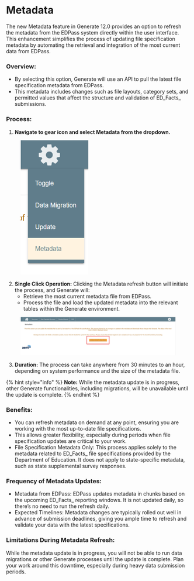 # Metadata

The new Metadata feature in Generate 12.0 provides an option to refresh the metadata from the EDPass system directly within the user interface. This enhancement simplifies the process of updating file specification metadata by automating the retrieval and integration of the most current data from EDPass.

### Overview:

* By selecting this option, Generate will use an API to pull the latest file specification metadata from EDPass.
* This metadata includes changes such as file layouts, category sets, and permitted values that affect the structure and validation of ED_Facts_ submissions.

### Process:

1. **Navigate to gear icon and select Metadata from the dropdown.**

<figure><img src="../../.gitbook/assets/image (3).png" alt="" width="185"><figcaption></figcaption></figure>

2. **Single Click Operation:** Clicking the Metadata refresh button will initiate the process, and Generate will:
   * Retrieve the most current metadata file from EDPass.
   * Process the file and load the updated metadata into the relevant tables within the Generate environment.

<figure><img src="../../.gitbook/assets/image (2).png" alt=""><figcaption></figcaption></figure>

3. **Duration:** The process can take anywhere from 30 minutes to an hour, depending on system performance and the size of the metadata file.

{% hint style="info" %}
**Note:** While the metadata update is in progress, other Generate functionalities, including migrations, will be unavailable until the update is complete.
{% endhint %}

### Benefits:

* You can refresh metadata on demand at any point, ensuring you are working with the most up-to-date file specifications.
* This allows greater flexibility, especially during periods when file specification updates are critical to your work.
* File Specification Metadata Only: This process applies solely to the metadata related to ED_Facts_ file specifications provided by the Department of Education. It does not apply to state-specific metadata, such as state supplemental survey responses.

### Frequency of Metadata Updates:

* Metadata from EDPass: EDPass updates metadata in chunks based on the upcoming ED_Facts_ reporting windows. It is not updated daily, so there’s no need to run the refresh daily.
* Expected Timelines: Metadata changes are typically rolled out well in advance of submission deadlines, giving you ample time to refresh and validate your data with the latest specifications.

### Limitations During Metadata Refresh:

While the metadata update is in progress, you will not be able to run data migrations or other Generate processes until the update is complete. Plan your work around this downtime, especially during heavy data submission periods.
